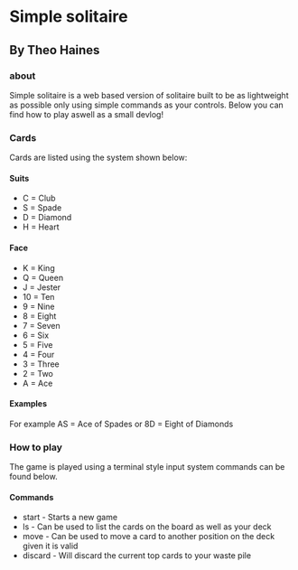 # Simple solitaire
## By Theo Haines
### about

Simple solitaire is a web based version of solitaire built to be as lightweight as possible only using simple commands as your controls. Below you can find how to play aswell as a small devlog!

### Cards

Cards are listed using the system shown below:

#### Suits

- C = Club
- S = Spade
- D = Diamond
- H = Heart

#### Face

- K = King
- Q = Queen
- J = Jester
- 10 = Ten
- 9 = Nine
- 8 = Eight
- 7 = Seven
- 6 = Six
- 5 = Five
- 4 = Four
- 3 = Three
- 2 = Two
- A = Ace

#### Examples

For example AS = Ace of Spades or 8D = Eight of Diamonds

### How to play

The game is played using a terminal style input system commands can be found below.

#### Commands

- start - Starts a new game
- ls - Can be used to list the cards on the board as well as your deck
- move - Can be used to move a card to another position on the deck given it is valid
- discard - Will discard the current top cards to your waste pile 